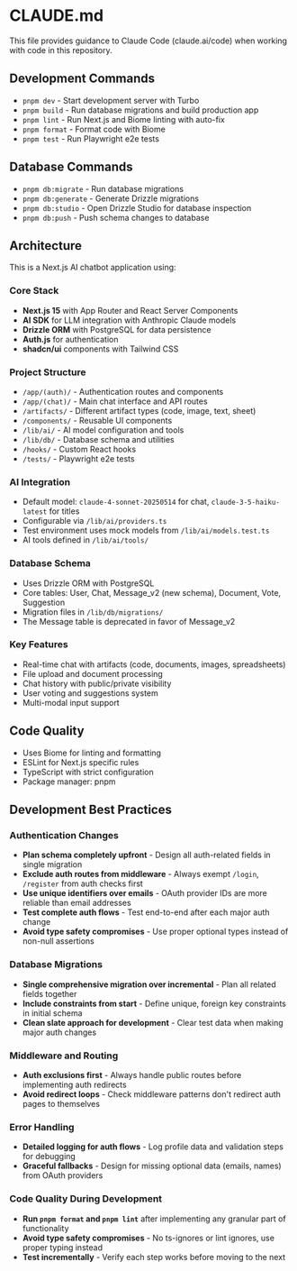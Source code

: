 # CLAUDE.md

This file provides guidance to Claude Code (claude.ai/code) when working with code in this repository.

## Development Commands

- `pnpm dev` - Start development server with Turbo
- `pnpm build` - Run database migrations and build production app
- `pnpm lint` - Run Next.js and Biome linting with auto-fix
- `pnpm format` - Format code with Biome
- `pnpm test` - Run Playwright e2e tests

## Database Commands

- `pnpm db:migrate` - Run database migrations
- `pnpm db:generate` - Generate Drizzle migrations
- `pnpm db:studio` - Open Drizzle Studio for database inspection
- `pnpm db:push` - Push schema changes to database

## Architecture

This is a Next.js AI chatbot application using:

### Core Stack
- **Next.js 15** with App Router and React Server Components
- **AI SDK** for LLM integration with Anthropic Claude models
- **Drizzle ORM** with PostgreSQL for data persistence
- **Auth.js** for authentication
- **shadcn/ui** components with Tailwind CSS

### Project Structure
- `/app/(auth)/` - Authentication routes and components
- `/app/(chat)/` - Main chat interface and API routes
- `/artifacts/` - Different artifact types (code, image, text, sheet)
- `/components/` - Reusable UI components
- `/lib/ai/` - AI model configuration and tools
- `/lib/db/` - Database schema and utilities
- `/hooks/` - Custom React hooks
- `/tests/` - Playwright e2e tests

### AI Integration
- Default model: `claude-4-sonnet-20250514` for chat, `claude-3-5-haiku-latest` for titles
- Configurable via `/lib/ai/providers.ts`
- Test environment uses mock models from `/lib/ai/models.test.ts`
- AI tools defined in `/lib/ai/tools/`

### Database Schema
- Uses Drizzle ORM with PostgreSQL
- Core tables: User, Chat, Message_v2 (new schema), Document, Vote, Suggestion
- Migration files in `/lib/db/migrations/`
- The Message table is deprecated in favor of Message_v2

### Key Features
- Real-time chat with artifacts (code, documents, images, spreadsheets)
- File upload and document processing
- Chat history with public/private visibility
- User voting and suggestions system
- Multi-modal input support

## Code Quality
- Uses Biome for linting and formatting
- ESLint for Next.js specific rules
- TypeScript with strict configuration
- Package manager: pnpm

## Development Best Practices

### Authentication Changes
- **Plan schema completely upfront** - Design all auth-related fields in single migration
- **Exclude auth routes from middleware** - Always exempt `/login`, `/register` from auth checks first
- **Use unique identifiers over emails** - OAuth provider IDs are more reliable than email addresses
- **Test complete auth flows** - Test end-to-end after each major auth change
- **Avoid type safety compromises** - Use proper optional types instead of non-null assertions

### Database Migrations
- **Single comprehensive migration over incremental** - Plan all related fields together
- **Include constraints from start** - Define unique, foreign key constraints in initial schema
- **Clean slate approach for development** - Clear test data when making major auth changes

### Middleware and Routing
- **Auth exclusions first** - Always handle public routes before implementing auth redirects
- **Avoid redirect loops** - Check middleware patterns don't redirect auth pages to themselves

### Error Handling
- **Detailed logging for auth flows** - Log profile data and validation steps for debugging
- **Graceful fallbacks** - Design for missing optional data (emails, names) from OAuth providers

### Code Quality During Development
- **Run `pnpm format` and `pnpm lint`** after implementing any granular part of functionality
- **Avoid type safety compromises** - No ts-ignores or lint ignores, use proper typing instead
- **Test incrementally** - Verify each step works before moving to the next